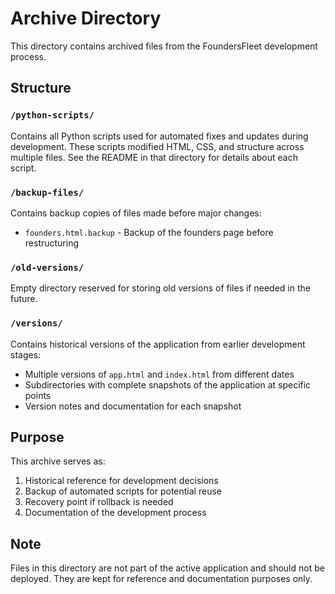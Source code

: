 # Archive Directory

This directory contains archived files from the FoundersFleet development process.

## Structure

### `/python-scripts/`
Contains all Python scripts used for automated fixes and updates during development. These scripts modified HTML, CSS, and structure across multiple files. See the README in that directory for details about each script.

### `/backup-files/`
Contains backup copies of files made before major changes:
- `founders.html.backup` - Backup of the founders page before restructuring

### `/old-versions/`
Empty directory reserved for storing old versions of files if needed in the future.

### `/versions/`
Contains historical versions of the application from earlier development stages:
- Multiple versions of `app.html` and `index.html` from different dates
- Subdirectories with complete snapshots of the application at specific points
- Version notes and documentation for each snapshot

## Purpose
This archive serves as:
1. Historical reference for development decisions
2. Backup of automated scripts for potential reuse
3. Recovery point if rollback is needed
4. Documentation of the development process

## Note
Files in this directory are not part of the active application and should not be deployed. They are kept for reference and documentation purposes only.